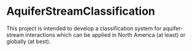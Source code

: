 # AquiferStreamClassification

This project is intended to develop a classification system for aquifer-stream interactions
which can be applied in North America (at least) or globally (at best).
